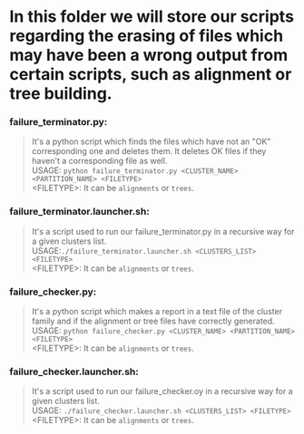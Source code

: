 
# In this folder we will store our scripts regarding the erasing of files which may have been a wrong output from certain scripts, such as alignment or tree building.

### failure_terminator.py: 
>It's a python script which finds the files which have not an "OK" corresponding one and deletes them. It deletes OK files if they haven't a corresponding file as well.<br />USAGE: `python failure_terminator.py <CLUSTER_NAME> <PARTITION_NAME> <FILETYPE>`<br />&#60;FILETYPE>: It can be `alignments` or `trees`.
### failure_terminator.launcher.sh: 
>It's a script used to run our failure_terminator.py in a recursive way for a given clusters list.<br />USAGE:`./failure_terminator.launcher.sh <CLUSTERS_LIST> <FILETYPE>`<br />&#60;FILETYPE>: It can be `alignments` or `trees`.
### failure_checker.py: 
>It's a python script which makes a report in a text file of the cluster family and if the alignment or tree files have correctly generated.<br />USAGE: `python failure_checker.py <CLUSTER_NAME> <PARTITION_NAME> <FILETYPE>`<br />&#60;FILETYPE>: It can be `alignments` or `trees`.
### failure_checker.launcher.sh:
>It's a script used to run our failure_checker.oy in a recursive way for a given clusters list.<br />USAGE: `./failure_checker.launcher.sh <CLUSTERS_LIST> <FILETYPE>`<br />&#60;FILETYPE>: It can be `alignments` or `trees`.
